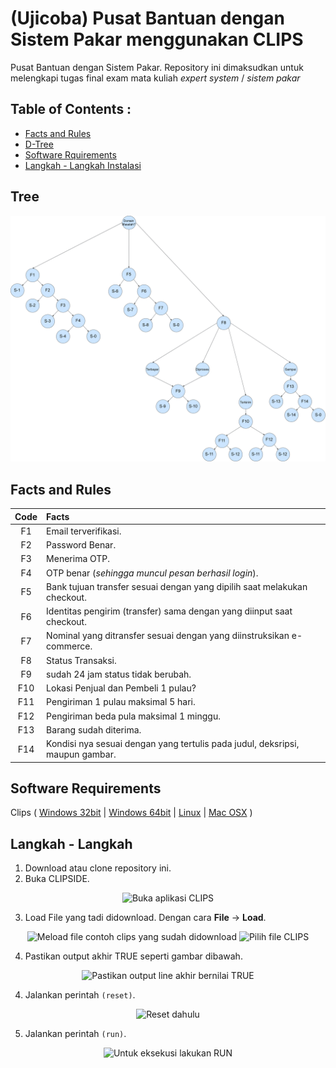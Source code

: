 # (Ujicoba) Pusat Bantuan dengan Sistem Pakar menggunakan CLIPS
Pusat Bantuan dengan Sistem Pakar.
Repository ini dimaksudkan untuk melengkapi tugas final exam mata kuliah _expert system_ / _sistem pakar_ 

## Table of Contents :
* [Facts and Rules](#)
* [D-Tree](#)
* [Software Rquirements](https://github.com/mssadewa/pbsp#software-requirements)
* [Langkah - Langkah Instalasi](https://github.com/mssadewa/pbsp#langkah---langkah)

## Tree

<p align=center>
	<img src="https://raw.githubusercontent.com/mssadewa/pbsp/master/ecommerce.png" />
</p>


## Facts and Rules
|Code | Facts |
|:---:|:------|
|F1	| Email terverifikasi.								                            |
|F2	| Password Benar.                                                               |
|F3	| Menerima OTP.                                                                 |
|F4	| OTP benar (_sehingga muncul pesan berhasil login_).                           |
|F5	| Bank tujuan transfer sesuai dengan yang dipilih saat melakukan checkout.      |
|F6	| Identitas pengirim (transfer) sama dengan yang diinput saat checkout.         |
|F7	| Nominal yang ditransfer sesuai dengan yang diinstruksikan e-commerce.         |
|F8	| Status Transaksi.                                                             |
|F9	| sudah 24 jam status tidak berubah.                                            |
|F10 | Lokasi Penjual dan Pembeli 1 pulau?                                          |
|F11 | Pengiriman 1 pulau maksimal 5 hari.                                          |
|F12 | Pengiriman beda pula maksimal 1 minggu.                                      |
|F13 | Barang sudah diterima.                                                       |
|F14 | Kondisi nya sesuai dengan yang tertulis pada judul, deksripsi, maupun gambar.|



## Software Requirements
Clips ( [Windows 32bit](https://sourceforge.net/projects/clipsrules/files/CLIPS/6.30/clips_windows_32_bit_executables_630.msi/download) | [Windows 64bit](https://sourceforge.net/projects/clipsrules/files/CLIPS/6.30/clips_windows_64_bit_executables_630.msi/download) | [Linux](https://sourceforge.net/projects/clipsrules/files/CLIPS/6.30/clips_core_source_630.zip/download) | [Mac OSX](https://sourceforge.net/projects/clipsrules/files/CLIPS/6.30/clips_mac_osx_executables_630.zip/download) )

## Langkah - Langkah
1. Download atau clone repository ini.
2. Buka CLIPSIDE.

<p align="center">
  <img src="https://i.ibb.co/F5cvytg/clips-1.png" alt="Buka aplikasi CLIPS" />
</p>

3. Load File yang tadi didownload. Dengan cara **File** -> **Load**.

<p align="center">
  <img src="https://i.ibb.co/4SpbxnS/clips-3.png" alt="Meload file contoh clips yang sudah didownload"/ >
  <img src="https://i.ibb.co/BqHTcXL/clips-4.png" alt="Pilih file CLIPS"/>
</p>

4. Pastikan output akhir TRUE seperti gambar dibawah.

<p align="center">
  <img src="https://i.ibb.co/rskfrVs/clips-5.png" alt="Pastikan output line akhir bernilai TRUE"/>
</p>

4. Jalankan perintah `(reset)`.

<p align="center">
  <img src="https://i.ibb.co/9tKBfp9/clips-6.png" alt="Reset dahulu"/>
</p>

5. Jalankan perintah `(run)`.

<p align="center">
  <img src="https://i.ibb.co/WpXmxyH/clips-7.png" alt="Untuk eksekusi lakukan RUN"/>
</p>
